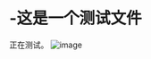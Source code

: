 # -这是一个测试文件
正在测试。
![image](https://user-images.githubusercontent.com/109092912/178310740-2e076521-c1a1-45d2-a45a-0fb9b2ac5572.png)
